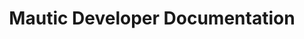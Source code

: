 ---
title: Mautic Developer Documentation

language_tabs:
  - php
  - json

toc_footers:
  - <a href='https://github.com/mautic/mautic'>Download Mautic source</a>
  - <a href='http://github.com/tripit/slate'>Documentation powered by Slate</a>

includes:
  - introduction
  - addon_intro
  - addon_structure
  - addon_install  
  - addon_config
  - addon_translations  
  - addon_mvc
  - addon_mvc_controllers
  - addon_mvc_models
  - addon_mvc_views      
  - addon_factory
  - addon_database
  - addon_permissions
  - addon_configuration
  - addon_misc
  - addon_misc_flashes
  - addon_misc_helpers
  - addon_misc_forms
  - addon_misc_events
  - addon_extending_intro  
  - addon_extending_api  
  - addon_extending_campaigns
  - addon_extending_categories
  - addon_extending_emails
  - addon_extending_forms
  - addon_extending_integrations
  - addon_extending_pages
  - addon_extending_points
  - addon_extending_reports  
  - addon_extending_leads
  - addon_extending_webhooks
  - themes
  - api_intro
  - api_authorization
  - api_authorization_oauth1a
  - api_authorization_oauth2
  - api_libraries
  - api_endpoints
  - api_endpoint_leads  
  - api_endpoint_assets
  - api_endpoint_campaigns
  - api_endpoint_forms
  - api_endpoint_lists
  - api_endpoint_pages
  - api_endpoint_point_actions
  - api_endpoint_point_triggers
  
search: true
---